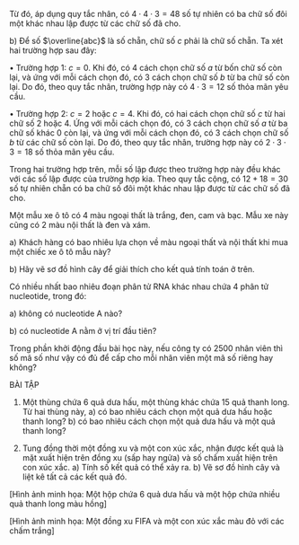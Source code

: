 Từ đó, áp dụng quy tắc nhân, có $4 \cdot 4 \cdot 3 = 48$ số tự nhiên có ba chữ số đôi một khác nhau lập được từ các chữ số đã cho.

b) Để số $\overline{abc}$ là số chẵn, chữ số $c$ phải là chữ số chẵn. Ta xét hai trường hợp sau đây:

• Trường hợp 1: $c = 0$. Khi đó, có 4 cách chọn chữ số $a$ từ bốn chữ số còn lại, và ứng với mỗi cách chọn đó, có 3 cách chọn chữ số $b$ từ ba chữ số còn lại. Do đó, theo quy tắc nhân, trường hợp này có $4 \cdot 3 = 12$ số thỏa mãn yêu cầu.

• Trường hợp 2: $c = 2$ hoặc $c = 4$. Khi đó, có hai cách chọn chữ số $c$ từ hai chữ số 2 hoặc 4. Ứng với mỗi cách chọn đó, có 3 cách chọn chữ số $a$ từ ba chữ số khác 0 còn lại, và ứng với mỗi cách chọn đó, có 3 cách chọn chữ số $b$ từ các chữ số còn lại. Do đó, theo quy tắc nhân, trường hợp này có $2 \cdot 3 \cdot 3 = 18$ số thỏa mãn yêu cầu.

Trong hai trường hợp trên, mỗi số lập được theo trường hợp này đều khác với các số lập được của trường hợp kia. Theo quy tắc cộng, có $12 + 18 = 30$ số tự nhiên chẵn có ba chữ số đôi một khác nhau lập được từ các chữ số đã cho.

Một mẫu xe ô tô có 4 màu ngoại thất là trắng, đen, cam và bạc. Mẫu xe này cũng có 2 màu nội thất là đen và xám.

a) Khách hàng có bao nhiêu lựa chọn về màu ngoại thất và nội thất khi mua một chiếc xe ô tô mẫu này?

b) Hãy vẽ sơ đồ hình cây để giải thích cho kết quả tính toán ở trên.

Có nhiều nhất bao nhiêu đoạn phân tử RNA khác nhau chứa 4 phân tử nucleotide, trong đó:

a) không có nucleotide A nào?

b) có nucleotide A nằm ở vị trí đầu tiên?

Trong phần khởi động đầu bài học này, nếu công ty có 2500 nhân viên thì số mã số như vậy có đủ để cấp cho mỗi nhân viên một mã số riêng hay không?

BÀI TẬP

1. Một thùng chứa 6 quả dưa hấu, một thùng khác chứa 15 quả thanh long.
Từ hai thùng này,
a) có bao nhiêu cách chọn một quả dưa hấu hoặc thanh long?
b) có bao nhiêu cách chọn một quả dưa hấu và một quả thanh long?

2. Tung đồng thời một đồng xu và một con xúc xắc, nhận
được kết quả là mặt xuất hiện trên đồng xu (sấp hay ngửa)
và số chấm xuất hiện trên con xúc xắc.
a) Tính số kết quả có thể xảy ra.
b) Vẽ sơ đồ hình cây và liệt kê tất cả các kết quả đó.

[Hình ảnh minh họa: Một hộp chứa 6 quả dưa hấu và một hộp chứa nhiều quả thanh long màu hồng]

[Hình ảnh minh họa: Một đồng xu FIFA và một con xúc xắc màu đỏ với các chấm trắng]
